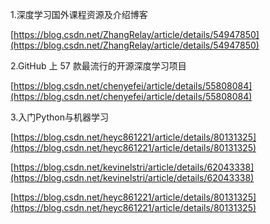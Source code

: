 1.深度学习国外课程资源及介绍博客

[https://blog.csdn.net/ZhangRelay/article/details/54947850](https://blog.csdn.net/ZhangRelay/article/details/54947850)

2.GitHub 上 57 款最流行的开源深度学习项目

[https://blog.csdn.net/chenyefei/article/details/55808084](https://blog.csdn.net/chenyefei/article/details/55808084)

3.入门Python与机器学习

[https://blog.csdn.net/heyc861221/article/details/80131325](https://blog.csdn.net/heyc861221/article/details/80131325)

[https://blog.csdn.net/kevinelstri/article/details/62043338](https://blog.csdn.net/kevinelstri/article/details/62043338)

[https://blog.csdn.net/heyc861221/article/details/80131325](https://blog.csdn.net/heyc861221/article/details/80131325)



